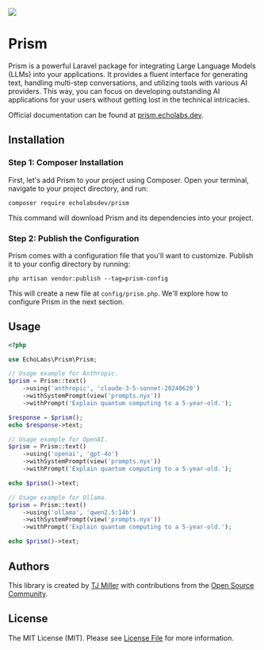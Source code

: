 ![](docs/images/prism-banner.webp)

# Prism

Prism is a powerful Laravel package for integrating Large Language Models (LLMs) into your applications. It provides a fluent interface for generating text, handling multi-step conversations, and utilizing tools with various AI providers. This way, you can focus on developing outstanding AI
  applications for your users without getting lost in the technical intricacies.

Official documentation can be found at [prism.echolabs.dev](https://prism.echolabs.dev).

## Installation

### Step 1: Composer Installation

First, let's add Prism to your project using Composer. Open your terminal, navigate to your project directory, and run:

```shell
composer require echolabsdev/prism
```

This command will download Prism and its dependencies into your project.

### Step 2: Publish the Configuration

Prism comes with a configuration file that you'll want to customize. Publish it to your config directory by running:

```shell
php artisan vendor:publish --tag=prism-config
```

This will create a new file at `config/prism.php`. We'll explore how to configure Prism in the next section.

## Usage

```php
<?php

use EchoLabs\Prism\Prism;

// Usage example for Anthropic.
$prism = Prism::text()
    ->using('anthropic', 'claude-3-5-sonnet-20240620')
    ->withSystemPrompt(view('prompts.nyx'))
    ->withPrompt('Explain quantum computing to a 5-year-old.');

$response = $prism();
echo $response->text;

// Usage example for OpenAI.
$prism = Prism::text()
    ->using('openai', 'gpt-4o')
    ->withSystemPrompt(view('prompts.nyx'))
    ->withPrompt('Explain quantum computing to a 5-year-old.');

echo $prism()->text;

// Usage example for Ollama.
$prism = Prism::text()
    ->using('ollama', 'qwen2.5:14b')
    ->withSystemPrompt(view('prompts.nyx'))
    ->withPrompt('Explain quantum computing to a 5-year-old.');

echo $prism()->text;
```

## Authors

This library is created by [TJ Miller](https://tjmiller.me) with contributions from the [Open Source Community](https://github.com/vercel/ai/graphs/contributors).

## License

The MIT License (MIT). Please see [License File](LICENSE) for more information.

